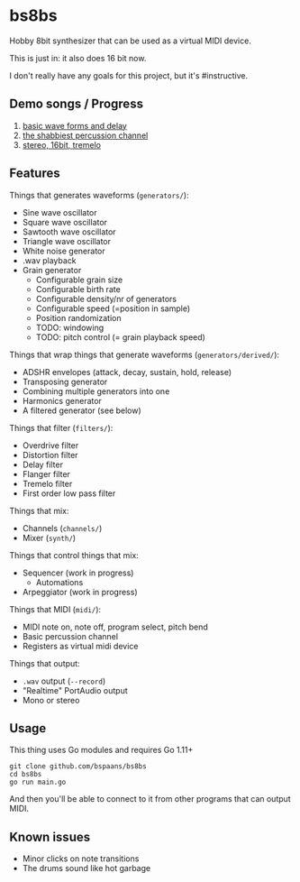# bs8bs

Hobby 8bit synthesizer that can be used as a virtual MIDI device.

This is just in: it also does 16 bit now.

I don't really have any goals for this project, but it's #instructive.

## Demo songs / Progress

1. [basic wave forms and delay](https://github.com/bspaans/bs8bs/raw/master/demo/demo.mp3)
2. [the shabbiest percussion channel](https://github.com/bspaans/bs8bs/raw/master/demo/demo2.mp3) 
3. [stereo, 16bit, tremelo](https://github.com/bspaans/bs8bs/raw/master/demo/demo3.mp3) 

## Features

Things that generates waveforms (`generators/`):

* Sine wave oscillator
* Square wave oscillator
* Sawtooth wave oscillator
* Triangle wave oscillator
* White noise generator
* .wav playback
* Grain generator
  * Configurable grain size
  * Configurable birth rate
  * Configurable density/nr of generators
  * Configurable speed (=position in sample)
  * Position randomization
  * TODO: windowing
  * TODO: pitch control (= grain playback speed)

Things that wrap things that generate waveforms (`generators/derived/`):

* ADSHR envelopes (attack, decay, sustain, hold, release)
* Transposing generator
* Combining multiple generators into one
* Harmonics generator
* A filtered generator (see below)

Things that filter (`filters/`):

* Overdrive filter
* Distortion filter
* Delay filter
* Flanger filter
* Tremelo filter
* First order low pass filter

Things that mix: 

* Channels (`channels/`)
* Mixer (`synth/`)

Things that control things that mix:

* Sequencer (work in progress)
    * Automations
* Arpeggiator (work in progress) 

Things that MIDI (`midi/`):

* MIDI note on, note off, program select, pitch bend
* Basic percussion channel
* Registers as virtual midi device

Things that output:

* `.wav` output (`--record`)
* "Realtime" PortAudio output
* Mono or stereo


## Usage

This thing uses Go modules and requires Go 1.11+

```
git clone github.com/bspaans/bs8bs
cd bs8bs
go run main.go
```

And then you'll be able to connect to it from other programs that can output
MIDI.

## Known issues

* Minor clicks on note transitions
* The drums sound like hot garbage
